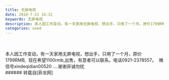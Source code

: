 ```yaml
---
title: 无屏电视
date: 2018-7-21 16:31
keywords: 无屏电视
description: 本人因工作变动，有一天家用无屏电视，想出手，只用了一个月，原价1799RMB,  现在希望1100rmb,出售，有意者可以联系。电话0921-2378557。  微信号xindeqidian00520 ....谢谢非诚勿扰
categories: used
---
```

<td class="t_f" id="postmessage_1535810">

<br/>
<br/>
本人因工作变动，有一天家用无屏电视，想出手，只用了一个月，原价1799RMB,  现在希望1100rmb,出售，有意者可以联系。电话0921-2378557。  微信号xindeqidian00520 ....谢谢非诚勿扰<br/>
</td>
###### 转载自[菲龙网]